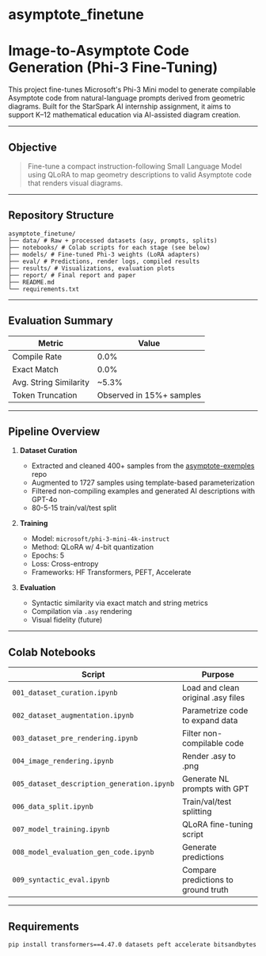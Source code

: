 # asymptote_finetune

# Image-to-Asymptote Code Generation (Phi-3 Fine-Tuning)

This project fine-tunes Microsoft's Phi-3 Mini model to generate compilable Asymptote code from natural-language prompts derived from geometric diagrams. Built for the StarSpark AI internship assignment, it aims to support K–12 mathematical education via AI-assisted diagram creation.

---

## Objective

> Fine-tune a compact instruction-following Small Language Model using QLoRA to map geometry descriptions to valid Asymptote code that renders visual diagrams.

---

## Repository Structure
```
asymptote_finetune/
├── data/ # Raw + processed datasets (asy, prompts, splits)
├── notebooks/ # Colab scripts for each stage (see below)
├── models/ # Fine-tuned Phi-3 weights (LoRA adapters)
├── eval/ # Predictions, render logs, compiled results
├── results/ # Visualizations, evaluation plots
├── report/ # Final report and paper
├── README.md
└── requirements.txt
```

---

## Evaluation Summary

| Metric                 | Value                    |
|------------------------|--------------------------|
| Compile Rate           | 0.0%                     |
| Exact Match            | 0.0%                     |
| Avg. String Similarity | ~5.3%                    |
| Token Truncation       | Observed in 15%+ samples |

---

## Pipeline Overview

1. **Dataset Curation**  
   - Extracted and cleaned 400+ samples from the [asymptote-exemples](https://github.com/pivaldi/asymptote-exemples) repo  
   - Augmented to 1727 samples using template-based parameterization  
   - Filtered non-compiling examples and generated AI descriptions with GPT-4o  
   - 80-5-15 train/val/test split

2. **Training**  
   - Model: `microsoft/phi-3-mini-4k-instruct`  
   - Method: QLoRA w/ 4-bit quantization  
   - Epochs: 5  
   - Loss: Cross-entropy  
   - Frameworks: HF Transformers, PEFT, Accelerate

3. **Evaluation**  
   - Syntactic similarity via exact match and string metrics  
   - Compilation via `.asy` rendering  
   - Visual fidelity (future)

---

## Colab Notebooks

| Script                                     | Purpose                             |
|--------------------------------------------|-------------------------------------|
| `001_dataset_curation.ipynb`               | Load and clean original .asy files  |
| `002_dataset_augmentation.ipynb`           | Parametrize code to expand data     |
| `003_dataset_pre_rendering.ipynb`          | Filter non-compilable code          |
| `004_image_rendering.ipynb`                | Render .asy to .png                 |
| `005_dataset_description_generation.ipynb` | Generate NL prompts with GPT        |
| `006_data_split.ipynb`                     | Train/val/test splitting            |
| `007_model_training.ipynb`                 | QLoRA fine-tuning script            |
| `008_model_evaluation_gen_code.ipynb`      | Generate predictions                |
| `009_syntactic_eval.ipynb`                 | Compare predictions to ground truth |

---

## Requirements

```cmd
pip install transformers==4.47.0 datasets peft accelerate bitsandbytes scikit-image
